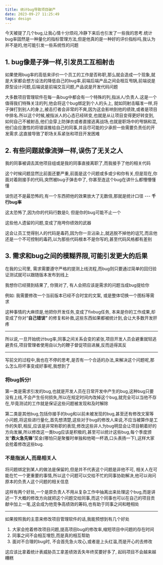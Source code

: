 ```yaml
---
title: 统计bug导致项目破产
date: 2023-09-27 11:25:49
tags: design
---
```


今天被提了几个bug,让我心情十分烦闷,冷静下来后也引发了一些我的思考.统计bug率固然是一种量化的指标管理方法,但是他真的是一种好的评价指标吗,我认为并不是的,他可能引发一些系统性的问题

## 1. bug像是子弹一样,引发员工互相射击

如果使用bug率的高低来评价一个员工的工作是否称职,那么就会造成一个现象,就是大家都会想方设法的降低自己的bug率,前端后端产品之间会相互甩锅,前端说是原型设计问题,后端说是前端交互问题,产品说是开发代码问题

大多数项目管理软件在每一条bug中都会有一个特殊的列,指派人/负责人.这是一个值得我们特殊关注的列,他会将这个bug绑定到个人的头上, 就如同射击瞄准一样,将子弹打到别人的身上,被击打者会非常的不爽,因为这会影响到他的绩效,或者是项目中排名.所以这个时候,被指派人的心态已经转变,也就是从让项目变得更好转变到,如何自己不被射击,他们会穿上防弹衣或者直接逃离战场,也就是职场中的甩锅和混, 他们会应激性的将错误推给自己的同事,并且尽可能的少承担一些需要负责任的开发需求.这直接导致了职场关系紧张和项目开发困难

## 2. 有些问题就像流弹一样,误伤了无关之人

我的同事被调去其他项目组或是我的同事直接离职了,而我接手了他的相关代码

这个时候问题显然比前面还要严重,前面是这个问题或多或少和你有关,但是现在,你面对着刚接手的代码,突然被bug子弹击中了, 你甚至连这个bug在讲什么都懵懵懂懂

误伤还不是最恐怖的,有一个东西把他的效果放大了无数倍,那就是统计口径 --- **千行bug率**

这太恐怖了,因为你的代码行数是0, 但是你的bug可能不止一个

这些他人遗留的问题,变成了拖垮你绩效的武器

这会让员工觉得别人的代码是毒药,因为你一旦沾染上,就逃脱不掉他的诅咒,而且他还是一个不可控制的毒药,以为那些代码根本不是你写的,甚至代码风格都有差别

## 3. 需求和bug之间的模糊界限,可能引发更大的后果

在我的公司里, 需求需要遵守严格的提测上线流程,而bug则只要通过简单的回归验证测试就可以跟随版本发布到线上

我想你已经猜到结果了, 你猜对了, 有人会把应该是需求的问题当成bug提给你

例如: 我需要修改一个当前版本已经不合时宜的文案, 或是整体切换一个图标等需求

这种事情的大麻烦是,他把你开发任务,变成了fixbug任务, 本来是你的工作成果,却变成了你对“**自己错误”** 的修复和补救,这些东西如果都被统计到,会让大多数开发肝疼

* * *

所以说,一旦开始统计bug率,同事之间关系会变的紧张,项目开发人员会避重就轻逃避责任,项目管理者使用自以为的鞭子督促项目进展,反而适得其反

* * *

写前文的过程中,我也在不停的思考,是否有一个合适的办法,来解决这个问题呢,那么怎么将坏事变成好事呢,我想到了

### 将bug拆分!

第一类是需求引发的bug,也就是开发人员在日常开发中产生的bug,这种bug只要没有上线,不会产生任何损失,所以在规定时间内改掉这个bug,就完全可以当他不存在,毕竟测试的工作就是保证这些问题被发现和及时解除

第二类是其他bug,包括你接手的bug和以前未被发现的bug,甚至还有修改文案等小问题,将这些进行量化,首先想清楚,这些对于bug的修改人来说,不应当被算作是工作的失职,相反,应该是非常称职的表现,修改这些非人为bug明显会让项目朝着好的方向发展,所以修改这一类bug应该是积极的,甚至可以统计这些bug,每个季度颁发“**救火急先锋**”奖金(哪怕只是聚餐时单独和他喝一杯酒,口头表扬一下),这样大家会抢着修改这些bug.

### **不是指派人,而是相关人**

将问题绑定到某人的做法是保留的,但是并不代表这个问题是非他不可, 相关人在可能在忙一个更重要的事情,所以这个问题可以交给不忙的同事协助解决,他可以询问原本的负责人这个问题的相关信息

这样有两个好处,一个是原负责人不用从复杂工作中抽离出来处理这个bug,而是讲述一下大概的修改方向就把这个问题交给同事,而这个同事也可以在自己的项目贡献中加上一笔,这会成为他竞争高绩效的筹码,也有助于同事之间和睦相处
* * *
如果按照我的主意来修改项目管理软件的话,我能预想到有几个好处

1.  大家会抢着修改项目问题,提高项目bug的修改率,缩短项目中问题的存在时间
1.  同事之间不会相互埋怨,而是真的相互帮助
1.  面对不合理的bug时, 不会首先急火攻心,或者是上头红温,而是开心的去修改

这应该比拿着统计表威胁员工拿差绩效丢失年终奖要好多了, 起码项目不会越来越糟糕
